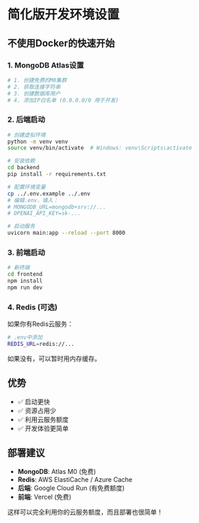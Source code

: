 # 简化版开发环境设置

## 不使用Docker的快速开始

### 1. MongoDB Atlas设置
```bash
# 1. 创建免费的M0集群
# 2. 获取连接字符串
# 3. 创建数据库用户
# 4. 添加IP白名单 (0.0.0.0/0 用于开发)
```

### 2. 后端启动
```bash
# 创建虚拟环境
python -m venv venv
source venv/bin/activate  # Windows: venv\Scripts\activate

# 安装依赖
cd backend
pip install -r requirements.txt

# 配置环境变量
cp ../.env.example ../.env
# 编辑.env，填入：
# MONGODB_URL=mongodb+srv://...
# OPENAI_API_KEY=sk-...

# 启动服务
uvicorn main:app --reload --port 8000
```

### 3. 前端启动
```bash
# 新终端
cd frontend
npm install
npm run dev
```

### 4. Redis (可选)
如果你有Redis云服务：
```bash
# .env中添加
REDIS_URL=redis://...
```

如果没有，可以暂时用内存缓存。

## 优势
- ✅ 启动更快
- ✅ 资源占用少  
- ✅ 利用云服务额度
- ✅ 开发体验更简单

## 部署建议
- **MongoDB**: Atlas M0 (免费)
- **Redis**: AWS ElastiCache / Azure Cache
- **后端**: Google Cloud Run (有免费额度)
- **前端**: Vercel (免费)

这样可以完全利用你的云服务额度，而且部署也很简单！
